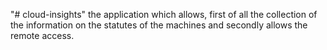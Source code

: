 "# cloud-insights" 
the application which allows, first of all the collection of the information on the statutes of the machines and secondly allows the remote access.
